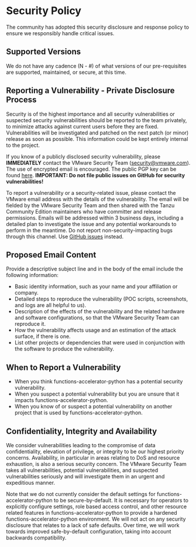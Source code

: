 # Security Policy

The community has adopted this security disclosure and response policy to ensure we responsibly handle critical issues.

## Supported Versions

We do not have any cadence (N - #) of what versions of our pre-requisites are supported, maintained, or secure, at this time.

## Reporting a Vulnerability - Private Disclosure Process

Security is of the highest importance and all security vulnerabilities or suspected security vulnerabilities should be reported to the team privately, to minimize attacks against current users before they are fixed. Vulnerabilities will be investigated and patched on the next patch (or minor) release as soon as possible. This information could be kept entirely internal to the project.

If you know of a publicly disclosed security vulnerability, please **IMMEDIATELY** contact the VMware Security Team (security@vmware.com). The use of encrypted email is encouraged. The public PGP key can be found [here](https://kb.vmware.com/kb/1055). **IMPORTANT: Do not file public issues on GitHub for security vulnerabilities!**

To report a vulnerability or a security-related issue, please contact the VMware email address with the details of the vulnerability. The email will be fielded by the VMware Security Team and then shared with the Tanzu Community Edition maintainers who have committer and release permissions. Emails will be addressed within 3 business days, including a detailed plan to investigate the issue and any potential workarounds to perform in the meantime. Do not report non-security-impacting bugs through this channel. Use [GitHub issues](https://github.com/sample-accelerators/functions-accelerator-python/issues) instead.

## Proposed Email Content

Provide a descriptive subject line and in the body of the email include the following information:

* Basic identity information, such as your name and your affiliation or company.
* Detailed steps to reproduce the vulnerability  (POC scripts, screenshots, and logs are all helpful to us).
* Description of the effects of the vulnerability and the related hardware and software configurations, so that the VMware Security Team can reproduce it.
* How the vulnerability affects usage and an estimation of the attack surface, if there is one.
* List other projects or dependencies that were used in conjunction with the software to produce the vulnerability.

## When to Report a Vulnerability

* When you think functions-accelerator-python has a potential security vulnerability.
* When you suspect a potential vulnerability but you are unsure that it impacts functions-accelerator-python.
* When you know of or suspect a potential vulnerability on another project that is used by functions-accelerator-python.

## Confidentiality, Integrity and Availability

We consider vulnerabilities leading to the compromise of data confidentiality, elevation of privilege, or integrity to be our highest priority concerns. Availability, in particular in areas relating to DoS and resource exhaustion, is also a serious security concern. The VMware Security Team takes all vulnerabilities, potential vulnerabilities, and suspected vulnerabilities seriously and will investigate them in an urgent and expeditious manner.

Note that we do not currently consider the default settings for functions-accelerator-python to be secure-by-default. It is necessary for operators to explicitly configure settings, role based access control, and other resource related features in functions-accelerator-python to provide a hardened functions-accelerator-python environment. We will not act on any security disclosure that relates to a lack of safe defaults. Over time, we will work towards improved safe-by-default configuration, taking into account backwards compatibility.

